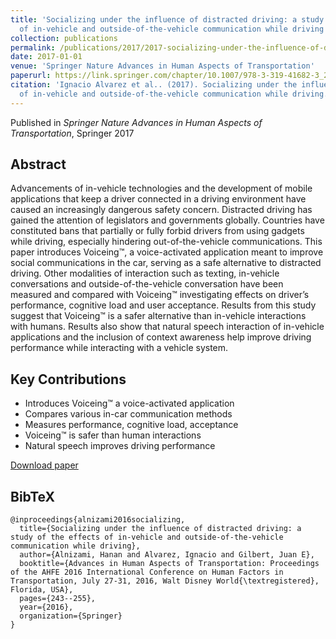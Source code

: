 ```yaml
---
title: 'Socializing under the influence of distracted driving: a study of the effects
  of in-vehicle and outside-of-the-vehicle communication while driving'
collection: publications
permalink: /publications/2017/2017-socializing-under-the-influence-of-distracted-driv
date: 2017-01-01
venue: 'Springer Nature Advances in Human Aspects of Transportation'
paperurl: https://link.springer.com/chapter/10.1007/978-3-319-41682-3_21
citation: 'Ignacio Alvarez et al.. (2017). Socializing under the influence of distracted driving: a study of the effects
  of in-vehicle and outside-of-the-vehicle communication while driving. Springer Nature Advances in Human Aspects of Transportation.'
---
```


Published in *Springer Nature Advances in Human Aspects of Transportation*, Springer 2017

## Abstract

Advancements of in-vehicle technologies and the development of mobile applications that keep a driver connected in a driving environment have caused an increasingly dangerous safety concern. Distracted driving has gained the attention of legislators and governments globally. Countries have constituted bans that partially or fully forbid drivers from using gadgets while driving, especially hindering out-of-the-vehicle communications. This paper introduces Voiceing™, a voice-activated application meant to improve social communications in the car, serving as a safe alternative to distracted driving. Other modalities of interaction such as texting, in-vehicle conversations and outside-of-the-vehicle conversation have been measured and compared with Voiceing™ investigating effects on driver’s performance, cognitive load and user acceptance. Results from this study suggest that Voiceing™ is a safer alternative than in-vehicle interactions with humans. Results also show that natural speech interaction of in-vehicle applications and the inclusion of context awareness help improve driving performance while interacting with a vehicle system.

## Key Contributions

* Introduces Voiceing™ a voice-activated application
* Compares various in-car communication methods
* Measures performance, cognitive load, acceptance
* Voiceing™ is safer than human interactions
* Natural speech improves driving performance

[Download paper](https://link.springer.com/chapter/10.1007/978-3-319-41682-3_21)

## BibTeX

```
@inproceedings{alnizami2016socializing,
  title={Socializing under the influence of distracted driving: a study of the effects of in-vehicle and outside-of-the-vehicle communication while driving},
  author={Alnizami, Hanan and Alvarez, Ignacio and Gilbert, Juan E},
  booktitle={Advances in Human Aspects of Transportation: Proceedings of the AHFE 2016 International Conference on Human Factors in Transportation, July 27-31, 2016, Walt Disney World{\textregistered}, Florida, USA},
  pages={243--255},
  year={2016},
  organization={Springer}
}
```